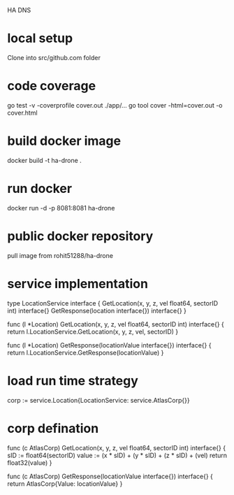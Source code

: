 HA DNS

# local setup
Clone into src/github.com folder

# code coverage
go test -v -coverprofile cover.out ./app/...
go tool cover -html=cover.out -o cover.html

# build docker image
docker build -t ha-drone .

# run docker
docker run -d -p 8081:8081 ha-drone

# public docker repository
pull image from rohit51288/ha-drone

# service implementation
type LocationService interface {
	GetLocation(x, y, z, vel float64, sectorID int) interface{}
	GetResponse(location interface{}) interface{}
}

func (l *Location) GetLocation(x, y, z, vel float64, sectorID int) interface{} {
	return l.LocationService.GetLocation(x, y, z, vel, sectorID)
}

func (l *Location) GetResponse(locationValue interface{}) interface{} {
	return l.LocationService.GetResponse(locationValue)
}
# load run time strategy
corp := service.Location{LocationService: service.AtlasCorp{}}

# corp defination
func (c AtlasCorp) GetLocation(x, y, z, vel float64, sectorID int) interface{} {
	sID := float64(sectorID)
	value := (x * sID) + (y * sID) + (z * sID) + (vel)
	return float32(value)
}

func (c AtlasCorp) GetResponse(locationValue interface{}) interface{} {
	return AtlasCorp{Value: locationValue}
}
